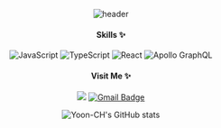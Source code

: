 <div align="center">

![header](https://capsule-render.vercel.app/api?type=waving&color=blue&height=300&section=header&text=ChangHyun%20Yoon&fontSize=90&fontColor=ffffff&animation=fadeIn)
	
#### Skills ✨
	
![JavaScript](https://img.shields.io/badge/javascript-%23323330.svg?style=for-the-badge&logo=javascript&logoColor=%23F7DF1E)
![TypeScript](https://img.shields.io/badge/typescript-%23007ACC.svg?style=for-the-badge&logo=typescript&logoColor=white)
![React](https://img.shields.io/badge/React-61DAFB.svg?style=for-the-badge&logo=node.js&logoColor=white)
![Apollo GraphQL](https://img.shields.io/badge/ApolloGraphQL-311C87.svg?style=for-the-badge&logo=express&logoColor=%2361DAFB)
</br>

#### Visit Me ✨


<a href="https://velog.io/@changh950" target="_blank"><img src="https://img.shields.io/badge/Velog-20c997?style=flat-square&logo=Vimeo&logoColor=white"/></a>
[![Gmail Badge](https://img.shields.io/badge/Gmail-d14836?style=flat-square&logo=Gmail&logoColor=white&link=mailto:changh950@gmail.com)](mailto:changh950@gmail.com)
</br>

![Yoon-CH's GitHub stats](https://github-readme-stats.vercel.app/api?username=Yoon-CH&theme=onedark&show_icons=true)

<div/>
